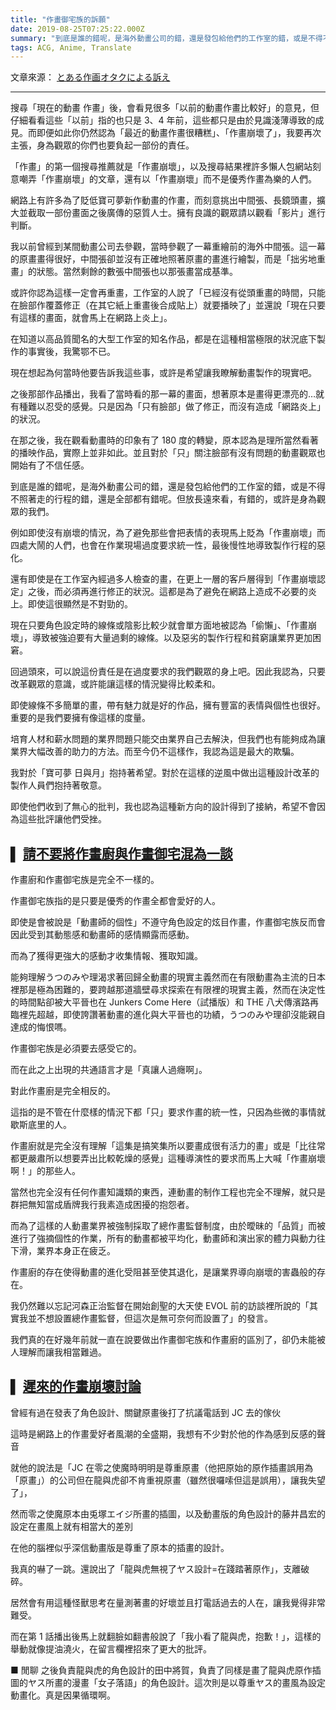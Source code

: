 ```yaml
---
title: "作畫御宅族的訴願"
date: 2019-08-25T07:25:22.000Z
summary: "到底是誰的錯呢，是海外動畫公司的錯，還是發包給他們的工作室的錯，或是不得不照著走的行程的錯，還是全部都有錯呢。但放長遠來看，有錯的，或許是身為觀眾的我們。"
tags: ACG, Anime, Translate
---
```


文章來源： [とある作画オタクによる訴え](https://togetter.com/li/1059183)

---

搜尋「現在的動畫 作畫」後，會看見很多「以前的動畫作畫比較好」的意見，但仔細看看這些「以前」指的也只是 3、4 年前，這些都只是由於見識淺薄導致的成見。而即便如此你仍然認為「最近的動畫作畫很糟糕」、「作畫崩壞了」，我要再次主張，身為觀眾的你們也要負起一部份的責任。

「作畫」的第一個搜尋推薦就是「作畫崩壞」，以及搜尋結果裡許多懶人包網站刻意嘲弄「作畫崩壞」的文章，還有以「作畫崩壞」而不是優秀作畫為樂的人們。

網路上有許多為了貶低寶可夢新作動畫的作畫，而刻意挑出中間張、長鏡頭畫，擴大並截取一部份畫面之後廣傳的惡質人士。擁有良識的觀眾請以觀看「影片」進行判斷。

我以前曾經到某間動畫公司去參觀，當時參觀了一幕重繪前的海外中間張。這一幕的原畫畫得很好，中間張卻並沒有正確地照著原畫的畫進行繪製，而是「拙劣地重畫」的狀態。當然剩餘的數張中間張也以那張畫當成基準。

或許你認為這樣一定會再重畫，工作室的人說了「已經沒有從頭重畫的時間，只能在臉部作覆蓋修正（在其它紙上重畫後合成貼上）就要播映了」並還說「現在只要有這樣的畫面，就會馬上在網路上炎上」。

在知道以高品質聞名的大型工作室的知名作品，都是在這種相當極限的狀況底下製作的事實後，我驚鄂不已。

現在想起為何當時他要告訴我這些事，或許是希望讓我瞭解動畫製作的現實吧。

之後那部作品播出，我看了當時看的那一幕的畫面，想著原本是畫得更漂亮的…就有種難以忍受的感覺。只是因為「只有臉部」做了修正，而沒有造成「網路炎上」的狀況。

在那之後，我在觀看動畫時的印象有了 180 度的轉變，原本認為是理所當然看著的播映作品，實際上並非如此。並且對於「只」關注臉部有沒有問題的動畫觀眾也開始有了不信任感。

到底是誰的錯呢，是海外動畫公司的錯，還是發包給他們的工作室的錯，或是不得不照著走的行程的錯，還是全部都有錯呢。但放長遠來看，有錯的，或許是身為觀眾的我們。

例如即使沒有崩壞的情況，為了避免那些會把表情的表現馬上貶為「作畫崩壞」而四處大鬧的人們，也會在作業現場過度要求統一性，最後慢性地導致製作行程的惡化。

還有即使是在工作室內經過多人檢查的畫，在更上一層的客戶層得到「作畫崩壞認定」之後，而必須再進行修正的狀況。這都是為了避免在網路上造成不必要的炎上。即使這很顯然是不對勁的。

現在只要角色設定時的線條或陰影比較少就會單方面地被認為「偷懶」、「作畫崩壞」，導致被強迫要有大量過剩的線條。以及惡劣的製作行程和貧窮讓業界更加困窘。

回過頭來，可以說這份責任是在過度要求的我們觀眾的身上吧。因此我認為，只要改革觀眾的意識，或許能讓這樣的情況變得比較柔和。

即使線條不多簡單的畫，帶有魅力就是好的作品，擁有豐富的表情與個性也很好。重要的是我們要擁有像這樣的度量。

培育人材和薪水問題的業界問題只能交由業界自己去解決，但我們也有能夠成為讓業界大幅改善的助力的方法。而至今仍不這樣作，我認為這是最大的欺騙。

我對於「寶可夢 日與月」抱持著希望。對於在這樣的逆風中做出這種設計改革的製作人員們抱持著敬意。

即使他們收到了無心的批判，我也認為這種新方向的設計得到了接納，希望不會因為這些批評讓他們受挫。

## ▌ [請不要將作畫廚與作畫御宅混為一談](https://anond.hatelabo.jp/20130511171005)

作畫廚和作畫御宅族是完全不一樣的。

作畫御宅族指的是只要是優秀的作畫全都會愛好的人。

即使是會被說是「動畫師的個性」不遵守角色設定的炫目作畫，作畫御宅族反而會因此受到其動態感和動畫師的感情顯露而感動。

而為了獲得更強大的感動才收集情報、獲取知識。

能夠理解うつのみや理渴求著回歸全動畫的現實主義然而在有限動畫為主流的日本裡那是極為困難的，要跨越那道牆壁尋求探索在有限裡的現實主義，然而在決定性的時間點卻被大平晉也在 Junkers Come Here（試播版）和 THE 八犬傳濱路再臨裡先超越，即使誇讚著動畫的進化與大平晉也的功績，うつのみや理卻沒能親自達成的悔恨嗎。

作畫御宅族是必須要去感受它的。

而在此之上出現的共通語言才是「真讓人過癮啊」。

對此作畫廚是完全相反的。

這指的是不管在什麼樣的情況下都「只」要求作畫的統一性，只因為些微的事情就歇斯底里的人。

作畫廚就是完全沒有理解「這集是搞笑集所以要畫成很有活力的畫」或是「比往常都更嚴肅所以想要弄出比較乾燥的感覺」這種導演性的要求而馬上大喊「作畫崩壞啊！」的那些人。

當然也完全沒有任何作畫知識類的東西，連動畫的制作工程也完全不理解，就只是群把無知當成盾牌我行我素造成困擾的抱怨者。

而為了這樣的人動畫業界被強制採取了總作畫監督制度，由於曖昧的「品質」而被進行了強摘個性的作業，所有的動畫都被平均化，動畫師和演出家的體力與動力往下滑，業界本身正在疲乏。

作畫廚的存在使得動畫的進化受阻甚至使其退化，是讓業界導向崩壞的害蟲般的存在。

我仍然難以忘記河森正治監督在開始創聖的大天使 EVOL 前的訪談裡所說的「其實我並不想設置總作畫監督，但這次是無可奈何而設置了」的發言。

我們真的在好幾年前就一直在說要做出作畫御宅族和作畫廚的區別了，卻仍未能被人理解而讓我相當難過。

## ▌ [遲來的作畫崩壞討論](https://anond.hatelabo.jp/20121024033452)

曾經有過在發表了角色設計、關鍵原畫後打了抗議電話到 JC 去的傢伙

這時是網路上的作畫愛好者風潮的全盛期，我想有不少對於他的作為感到反感的聲音

就他的說法是「JC 在零之使魔時明明是尊重原畫（他把原始的原作插畫誤用為「原畫」）的公司但在龍與虎卻不肯重視原畫（雖然很囉嗦但這是誤用），讓我失望了」，

然而零之使魔原本由兎塚エイジ所畫的插圖，以及動畫版的角色設計的藤井昌宏的設定在畫風上就有相當大的差別

在他的腦裡似乎深信動畫版是尊重了原本的插畫的設計。

我真的嚇了一跳。還說出了「龍與虎無視了ヤス設計=在踐踏著原作」，支離破碎。

居然會有用這種怪獸思考在量測著畫的好壞並且打電話過去的人在，讓我覺得非常難受。

而在第 1 話播出後馬上就翻臉如翻書般說了「我小看了龍與虎，抱歉！」，這樣的舉動就像提油澆火，在留言欄裡招來了更大的批評。

■ 閒聊
之後負責龍與虎的角色設計的田中將賀，負責了同樣是畫了龍與虎原作插圖的ヤス所畫的漫畫「女子落語」的角色設計。這次則是以尊重ヤス的畫風為設定動畫化。真是因果循環啊。
